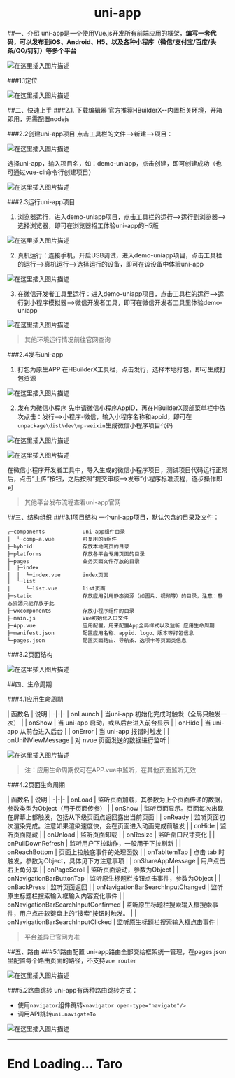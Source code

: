 # <center><font>uni-app</font></center>

##一、介绍
uni-app是一个使用Vue.js开发所有前端应用的框架，**编写一套代码，可以发布到iOS、Android、H5、以及各种小程序（微信/支付宝/百度/头条/QQ/钉钉）等多个平台**

![在这里插入图片描述](https://img-blog.csdnimg.cn/20191220133448989.jpg?x-oss-process=image/watermark,type_ZmFuZ3poZW5naGVpdGk,shadow_10,text_aHR0cHM6Ly9ibG9nLmNzZG4ubmV0L3dlaXhpbl80NDI2Njc2MQ==,size_16,color_FFFFFF,t_70)

###1.1定位

![在这里插入图片描述](https://img-blog.csdnimg.cn/20191220133612273.jpg?x-oss-process=image/watermark,type_ZmFuZ3poZW5naGVpdGk,shadow_10,text_aHR0cHM6Ly9ibG9nLmNzZG4ubmV0L3dlaXhpbl80NDI2Njc2MQ==,size_16,color_FFFFFF,t_70)

##二、快速上手
###2.1. 下载编辑器
官方推荐HBuilderX--内置相关环境，开箱即用，无需配置nodejs

###2.2创建uni-app项目
点击工具栏的文件-->新建-->项目：

![在这里插入图片描述](https://img-blog.csdnimg.cn/20191220133850574.png?x-oss-process=image/watermark,type_ZmFuZ3poZW5naGVpdGk,shadow_10,text_aHR0cHM6Ly9ibG9nLmNzZG4ubmV0L3dlaXhpbl80NDI2Njc2MQ==,size_16,color_FFFFFF,t_70)

选择uni-app，输入项目名，如：demo-uniapp，点击创建，即可创建成功（也可通过vue-cli命令行创建项目）

![在这里插入图片描述](https://img-blog.csdnimg.cn/20191220134021489.png?x-oss-process=image/watermark,type_ZmFuZ3poZW5naGVpdGk,shadow_10,text_aHR0cHM6Ly9ibG9nLmNzZG4ubmV0L3dlaXhpbl80NDI2Njc2MQ==,size_16,color_FFFFFF,t_70)

###2.3运行uni-app项目
1. 浏览器运行，进入demo-uniapp项目，点击工具栏的运行-->运行到浏览器-->选择浏览器，即可在浏览器招工体验uni-app的H5版

![在这里插入图片描述](https://img-blog.csdnimg.cn/2019122013455398.png)

2. 真机运行：连接手机，开启USB调试，进入demo-uniapp项目，点击工具栏的运行-->真机运行-->选择运行的设备，即可在该设备中体验uni-app

![在这里插入图片描述](https://img-blog.csdnimg.cn/20191220134733502.png?x-oss-process=image/watermark,type_ZmFuZ3poZW5naGVpdGk,shadow_10,text_aHR0cHM6Ly9ibG9nLmNzZG4ubmV0L3dlaXhpbl80NDI2Njc2MQ==,size_16,color_FFFFFF,t_70)

3. 在微信开发者工具里运行：进入demo-uniapp项目，点击工具栏的运行-->运行到小程序模拟器-->微信开发者工具，即可在微信开发者工具里体验demo-uniapp

![在这里插入图片描述](https://img-blog.csdnimg.cn/20191220134905445.png?x-oss-process=image/watermark,type_ZmFuZ3poZW5naGVpdGk,shadow_10,text_aHR0cHM6Ly9ibG9nLmNzZG4ubmV0L3dlaXhpbl80NDI2Njc2MQ==,size_16,color_FFFFFF,t_70)

>其他环境运行情况前往官网查询

###2.4发布uni-app
1. 打包为原生APP
在HBuilderX工具栏，点击发行，选择本地打包，即可生成打包资源

![在这里插入图片描述](https://img-blog.csdnimg.cn/20191220135141953.png?x-oss-process=image/watermark,type_ZmFuZ3poZW5naGVpdGk,shadow_10,text_aHR0cHM6Ly9ibG9nLmNzZG4ubmV0L3dlaXhpbl80NDI2Njc2MQ==,size_16,color_FFFFFF,t_70)

2. 发布为微信小程序
先申请微信小程序AppID，再在HBuilderX顶部菜单栏中依次点击：发行-->小程序-微信，输入小程序名称和appid，即可在`unpackage\dist\dev\mp-weixin`生成微信小程序项目代码

![在这里插入图片描述](https://img-blog.csdnimg.cn/20191220135603935.png?x-oss-process=image/watermark,type_ZmFuZ3poZW5naGVpdGk,shadow_10,text_aHR0cHM6Ly9ibG9nLmNzZG4ubmV0L3dlaXhpbl80NDI2Njc2MQ==,size_16,color_FFFFFF,t_70)

![在这里插入图片描述](https://img-blog.csdnimg.cn/20191220135517290.png?x-oss-process=image/watermark,type_ZmFuZ3poZW5naGVpdGk,shadow_10,text_aHR0cHM6Ly9ibG9nLmNzZG4ubmV0L3dlaXhpbl80NDI2Njc2MQ==,size_16,color_FFFFFF,t_70)

在微信小程序开发者工具中，导入生成的微信小程序项目，测试项目代码运行正常后，点击“上传”按钮，之后按照“提交审核-->发布”小程序标准流程，逐步操作即可

>其他平台发布流程查看uni-app官网

##三、结构组织
###3.1项目结构
一个uni-app项目，默认包含的目录及文件：
```
┌─components            uni-app组件目录
│  └─comp-a.vue         可复用的a组件
├─hybrid                存放本地网页的目录
├─platforms             存放各平台专用页面的目录
├─pages                 业务页面文件存放的目录
│  ├─index
│  │  └─index.vue       index页面
│  └─list
│     └─list.vue        list页面
├─static                存放应用引用静态资源（如图片、视频等）的目录，注意：静态资源只能存放于此
├─wxcomponents          存放小程序组件的目录
├─main.js               Vue初始化入口文件
├─App.vue               应用配置，用来配置App全局样式以及监听 应用生命周期
├─manifest.json         配置应用名称、appid、logo、版本等打包信息
└─pages.json            配置页面路由、导航条、选项卡等页面类信息
```

###3.2页面结构

![在这里插入图片描述](https://img-blog.csdnimg.cn/20191220140915359.jpg?x-oss-process=image/watermark,type_ZmFuZ3poZW5naGVpdGk,shadow_10,text_aHR0cHM6Ly9ibG9nLmNzZG4ubmV0L3dlaXhpbl80NDI2Njc2MQ==,size_16,color_FFFFFF,t_70)

##四、生命周期

###4.1应用生命周期

| 函数名        | 说明   |
-|-|-
| onLaunch      | 当uni-app 初始化完成时触发（全局只触发一次）   |
| onShow        | 当 uni-app 启动，或从后台进入前台显示   |
| onHide        | 当 uni-app 从前台进入后台    |
| onError        | 当 uni-app 报错时触发    |
| onUniNViewMessage        | 对 nvue 页面发送的数据进行监听    |

![在这里插入图片描述](https://img-blog.csdnimg.cn/20191220141405359.png?x-oss-process=image/watermark,type_ZmFuZ3poZW5naGVpdGk,shadow_10,text_aHR0cHM6Ly9ibG9nLmNzZG4ubmV0L3dlaXhpbl80NDI2Njc2MQ==,size_16,color_FFFFFF,t_70)

>注：应用生命周期仅可在APP.vue中监听，在其他页面监听无效

###4.2页面生命周期

| 函数名        | 说明   |
-|-|-
| onLoad      | 监听页面加载，其参数为上个页面传递的数据，参数类型为Object（用于页面传参）   |
| onShow        | 监听页面显示。页面每次出现在屏幕上都触发，包括从下级页面点返回露出当前页面    |
| onReady        | 监听页面初次渲染完成。注意如果渲染速度快，会在页面进入动画完成前触发    |
| onHide        | 监听页面隐藏    |
| onUnload        | 监听页面卸载    |
| onResize        | 监听窗口尺寸变化    |
| onPullDownRefresh        | 监听用户下拉动作，一般用于下拉刷新    |
| onReachBottom        | 页面上拉触底事件的处理函数    |
| onTabItemTap        | 点击 tab 时触发，参数为Object，具体见下方注意事项    |
| onShareAppMessage        | 用户点击右上角分享    |
| onPageScroll        | 监听页面滚动，参数为Object    |
| onNavigationBarButtonTap        | 监听原生标题栏按钮点击事件，参数为Object    |
| onBackPress        | 监听页面返回    |
| onNavigationBarSearchInputChanged        | 监听原生标题栏搜索输入框输入内容变化事件    |
| onNavigationBarSearchInputConfirmed        | 监听原生标题栏搜索输入框搜索事件，用户点击软键盘上的“搜索”按钮时触发。    |
| onNavigationBarSearchInputClicked        | 监听原生标题栏搜索输入框点击事件    |

>平台差异已官网为准

##五、路由
###5.1路由配置
uni-app路由全部交给框架统一管理，在pages.json里配置每个路由页面的路径，不支持`vue router`

![在这里插入图片描述](https://img-blog.csdnimg.cn/20191220141951256.png?x-oss-process=image/watermark,type_ZmFuZ3poZW5naGVpdGk,shadow_10,text_aHR0cHM6Ly9ibG9nLmNzZG4ubmV0L3dlaXhpbl80NDI2Njc2MQ==,size_16,color_FFFFFF,t_70)

###5.2路由跳转
uni-app有两种路由跳转方式：
* 使用`navigator`组件跳转`<navigator open-type="navigate"/>`
* 调用API跳转`uni.navigateTo`

![在这里插入图片描述](https://img-blog.csdnimg.cn/20191220142129375.png?x-oss-process=image/watermark,type_ZmFuZ3poZW5naGVpdGk,shadow_10,text_aHR0cHM6Ly9ibG9nLmNzZG4ubmV0L3dlaXhpbl80NDI2Njc2MQ==,size_16,color_FFFFFF,t_70)


---
# End  Loading...  Taro




